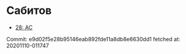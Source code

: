 # Сабитов
- [28: AC](28.md)

Commit: e9d02f5e28b95146eab892fde11a8db8e6630dd1
 fetched at: 20201110-011747
